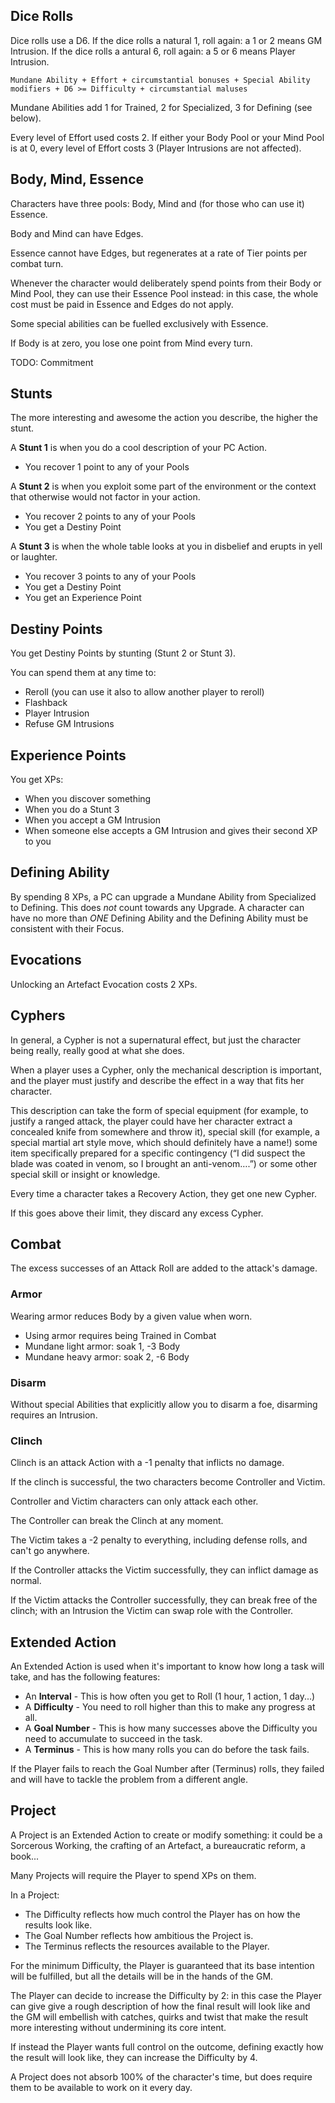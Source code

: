Dice Rolls
----------

Dice rolls use a D6.
If the dice rolls a natural 1, roll again: a 1 or 2 means GM Intrusion.
If the dice rolls a antural 6, roll again: a 5 or 6 means Player Intrusion.

`Mundane Ability + Effort + circumstantial bonuses + Special Ability modifiers + D6 >= Difficulty + circumstantial maluses`

Mundane Abilities add 1 for Trained, 2 for Specialized, 3 for Defining (see below).

Every level of Effort used costs 2.
If either your Body Pool or your Mind Pool is at 0, every level of Effort costs 3 (Player Intrusions are not affected).


Body, Mind, Essence
-------------------
Characters have three pools: Body, Mind and (for those who can use it) Essence.

Body and Mind can have Edges.

Essence cannot have Edges, but regenerates at a rate of Tier points per combat turn.

Whenever the character would deliberately spend points from their Body or Mind Pool, they can use their Essence Pool instead: in this case, the whole cost must be paid in Essence and Edges do not apply.

Some special abilities can be fuelled exclusively with Essence.

If Body is at zero, you lose one point from Mind every turn.

TODO: Commitment


Stunts
------
The more interesting and awesome the action you describe, the higher the stunt.

A **Stunt 1** is when you do a cool description of your PC Action.
  * You recover 1 point to any of your Pools

A **Stunt 2** is when you exploit some part of the environment or the context that otherwise would not factor in your action.
  * You recover 2 points to any of your Pools
  * You get a Destiny Point

A **Stunt 3** is when the whole table looks at you in disbelief and erupts in yell or laughter.
  * You recover 3 points to any of your Pools
  * You get a Destiny Point
  * You get an Experience Point


Destiny Points
--------------
You get Destiny Points by stunting (Stunt 2 or Stunt 3).

You can spend them at any time to:
  * Reroll (you can use it also to allow another player to reroll)
  * Flashback
  * Player Intrusion
  * Refuse GM Intrusions


Experience Points
-----------------
You get XPs:
  * When you discover something
  * When you do a Stunt 3
  * When you accept a GM Intrusion
  * When someone else accepts a GM Intrusion and gives their second XP to you


Defining Ability
----------------
By spending 8 XPs, a PC can upgrade a Mundane Ability from Specialized to Defining.
This does *not* count towards any Upgrade.
A character can have no more than *ONE* Defining Ability and the Defining Ability must be consistent with their Focus.


Evocations
----------
Unlocking an Artefact Evocation costs 2 XPs.


Cyphers
-------
In general, a Cypher is not a supernatural effect, but just the character being really, really good at what she does.

When a player uses a Cypher, only the mechanical description is important, and the player must justify and describe the effect in a way that fits her character.

This description can take the form of special equipment (for example, to justify a ranged attack, the player could have her character extract a concealed knife from somewhere and throw it), special skill (for example, a special martial art style move, which should definitely have a name!) some item specifically prepared for a specific contingency (“I did suspect the blade was coated in venom, so I brought an anti-venom….”) or some other special skill or insight or knowledge.

Every time a character takes a Recovery Action, they get one new Cypher.

If this goes above their limit, they discard any excess Cypher.


Combat
------

The excess successes of an Attack Roll are added to the attack's damage.

### Armor
Wearing armor reduces Body by a given value when worn.
  - Using armor requires being Trained in Combat
  - Mundane light armor: soak 1, -3 Body
  - Mundane heavy armor: soak 2, -6 Body


### Disarm
Without special Abilities that explicitly allow you to disarm a foe, disarming requires an Intrusion.


### Clinch
Clinch is an attack Action with a -1 penalty that inflicts no damage.

If the clinch is successful, the two characters become Controller and Victim.

Controller and Victim characters can only attack each other.

The Controller can break the Clinch at any moment.

The Victim takes a -2 penalty to everything, including defense rolls, and can't go anywhere.

If the Controller attacks the Victim successfully, they can inflict damage as normal.

If the Victim attacks the Controller successfully, they can break free of the clinch; with an Intrusion the Victim can swap role with the Controller.


Extended Action
---------------

An Extended Action is used when it's important to know how long a task will take, and has the following features:
  * An **Interval** - This is how often you get to Roll (1 hour, 1 action, 1 day...)
  * A **Difficulty** - You need to roll higher than this to make any progress at all.
  * A **Goal Number** - This is how many successes above the Difficulty you need to accumulate to succeed in the task.
  * A **Terminus** - This is how many rolls you can do before the task fails.

If the Player fails to reach the Goal Number after (Terminus) rolls, they failed and will have to tackle the problem from a different angle.


Project
-------

A Project is an Extended Action to create or modify something: it could be a Sorcerous Working, the crafting of an Artefact, a bureaucratic reform, a book...

Many Projects will require the Player to spend XPs on them.

In a Project:
  * The Difficulty reflects how much control the Player has on how the results look like.
  * The Goal Number reflects how ambitious the Project is.
  * The Terminus reflects the resources available to the Player.

For the minimum Difficulty, the Player is guaranteed that its base intention will be fulfilled, but all the details will be in the hands of the GM.

The Player can decide to increase the Difficulty by 2: in this case the Player can give give a rough description of how the final result will look like and the GM will embellish with catches, quirks and twist that make the result more interesting without undermining its core intent.

If instead the Player wants full control on the outcome, defining exactly how the result will look like, they can increase the Difficulty by 4.

A Project does not absorb 100% of the character's time, but does require them to be available to work on it every day.
